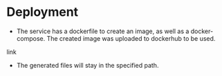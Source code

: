 # Deployment

- The service has a dockerfile to create an image, as well as a docker-compose. The created image was uploaded to dockerhub to be used.

link

- The generated files will stay in the specified path.

